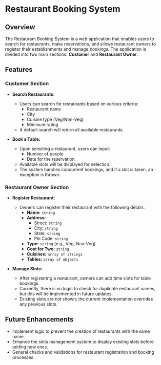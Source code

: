 # Restaurant Booking System

## Overview
The Restaurant Booking System is a web application that enables users to search for restaurants, make reservations, and allows restaurant owners to register their establishments and manage bookings. The application is divided into two main sections: **Customer** and **Restaurant Owner**.

## Features

### Customer Section
- **Search Restaurants:** 
  - Users can search for restaurants based on various criteria:
    - Restaurant name
    - City
    - Cuisine type (Veg/Non-Veg)
    - Minimum rating
  - A default search will return all available restaurants.

- **Book a Table:**
  - Upon selecting a restaurant, users can input:
    - Number of people
    - Date for the reservation
  - Available slots will be displayed for selection.
  - The system handles concurrent bookings, and if a slot is taken, an exception is thrown.

### Restaurant Owner Section
- **Register Restaurant:**
  - Owners can register their restaurant with the following details:
    - **Name:** `string`
    - **Address:** 
      - Street: `string`
      - City: `string`
      - State: `string`
      - Pin Code: `string`
    - **Type:** `string` (e.g., Veg, Non-Veg)
    - **Cost for Two:** `string`
    - **Cuisines:** `array of strings`
    - **Tables:** `array of objects`
  
- **Manage Slots:**
  - After registering a restaurant, owners can add time slots for table bookings.
  - Currently, there is no logic to check for duplicate restaurant names, but this will be implemented in future updates.
  - Existing slots are not shown; the current implementation overrides any previous slots.

## Future Enhancements
- Implement logic to prevent the creation of restaurants with the same name.
- Enhance the slots management system to display existing slots before adding new ones.
- General checks and validations for restaurant registration and booking processes.

